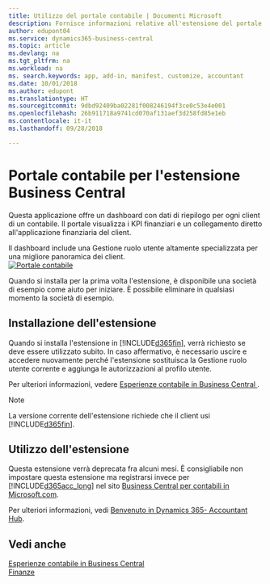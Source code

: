 ```yaml
---
title: Utilizzo del portale contabile | Documenti Microsoft
description: Fornisce informazioni relative all'estensione del portale contabile.
author: edupont04
ms.service: dynamics365-business-central
ms.topic: article
ms.devlang: na
ms.tgt_pltfrm: na
ms.workload: na
ms. search.keywords: app, add-in, manifest, customize, accountant
ms.date: 10/01/2018
ms.author: edupont
ms.translationtype: HT
ms.sourcegitcommit: 9dbd92409ba02281f008246194f3ce0c53e4e001
ms.openlocfilehash: 26b911718a9741cd070af131aef3d258fd85e1eb
ms.contentlocale: it-it
ms.lasthandoff: 09/28/2018

---
```

# <a name="the-accountant-portal-for-business-central-extension"></a>Portale contabile per l'estensione Business Central
Questa applicazione offre un dashboard con dati di riepilogo per ogni client di un contabile. Il portale visualizza i KPI finanziari e un collegamento diretto all'applicazione finanziaria del client.  

Il dashboard include una Gestione ruolo utente altamente specializzata per una migliore panoramica dei client.  
[![Portale contabile](./media/ui-extensions-accportal/accountant-portal.png)](https://go.microsoft.com/fwlink/?linkid=851257)

Quando si installa per la prima volta l'estensione, è disponibile una società di esempio come aiuto per iniziare. È possibile eliminare in qualsiasi momento la società di esempio.  

## <a name="installing-the-extension"></a>Installazione dell'estensione
Quando si installa l'estensione in [!INCLUDE[d365fin](includes/d365fin_md.md)], verrà richiesto se deve essere utilizzato subito. In caso affermativo, è necessario uscire e accedere nuovamente perché l'estensione sostituisca la Gestione ruolo utente corrente e aggiunga le autorizzazioni al profilo utente.  

Per ulteriori informazioni, vedere [Esperienze contabile in Business Central ](finance-accounting.md).  

> [!NOTE]  
>  La versione corrente dell'estensione richiede che il client usi [!INCLUDE[d365fin](includes/d365fin_md.md)].  

## <a name="using-the-extension"></a>Utilizzo dell'estensione
Questa estensione verrà deprecata fra alcuni mesi. È consigliabile non impostare questa estensione ma registrarsi invece per [!INCLUDE[d365acc_long](includes/d365acc_long_md.md)] nel sito [Business Central per contabili in Microsoft.com](https://www.microsoft.com/en-us/dynamics365/financial-insights-for-accountants).

Per ulteriori informazioni, vedi [Benvenuto in Dynamics 365- Accountant Hub](/dynamics365/accountants/index).  

## <a name="see-also"></a>Vedi anche
[Esperienze contabile in Business Central](finance-accounting.md)  
[Finanze](finance.md)  

